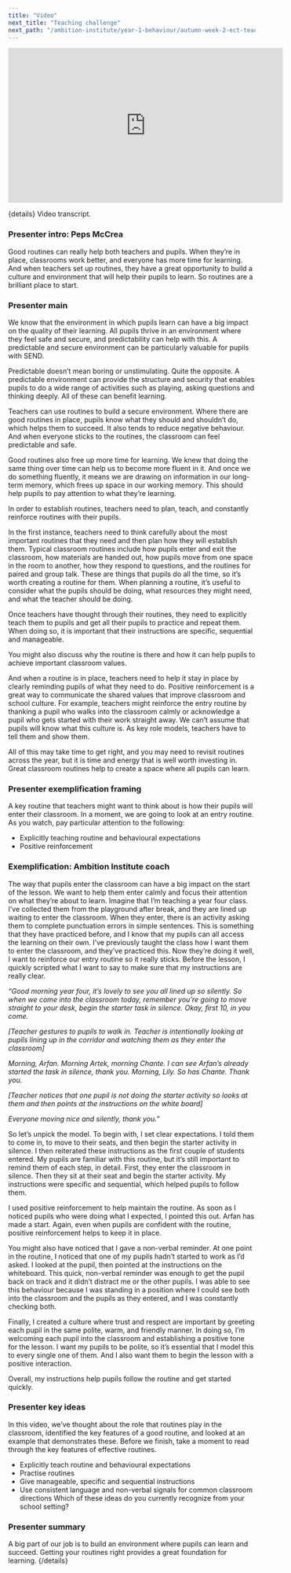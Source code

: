 ```yaml
---
title: "Video"
next_title: "Teaching challenge"
next_path: "/ambition-institute/year-1-behaviour/autumn-week-2-ect-teaching-challenge"
---
```


<iframe width="560" height="315" src="https://www.youtube.com/embed/lWdabi1Km2U?list=PL4IuMlmijgAfTwwEiZmMp28Eaf66S3a1R" title="B2 - YouTube" frameborder="0" allow="accelerometer; autoplay; clipboard-write; encrypted-media; gyroscope; picture-in-picture; web-share" allowfullscreen></iframe>

{details}
Video transcript.

### Presenter intro: Peps McCrea

Good routines can really help both teachers and pupils. When they’re in place, classrooms
work better, and everyone has more time for learning. And when teachers set up routines,
they have a great opportunity to build a culture and environment that will help their
pupils to learn. So routines are a brilliant place to start.

### Presenter main

We know that the environment in which pupils learn can have a big impact on the quality
of their learning. All pupils thrive in an environment where they feel safe and secure,
and predictability can help with this. A predictable and secure environment can be
particularly valuable for pupils with SEND.

Predictable doesn’t mean boring or unstimulating. Quite the opposite. A predictable environment can provide the structure and security that enables pupils to do a wide range of activities such as playing, asking questions and thinking deeply. All of these can benefit learning.

Teachers can use routines to build a secure environment. Where there are good routines in place, pupils know what they should and shouldn’t do, which helps them to succeed. It also tends to reduce negative behaviour. And when everyone sticks to the routines, the classroom can feel predictable and safe.

Good routines also free up more time for learning. We knew that doing the same thing over time can help us to become more fluent in it. And once we do something fluently, it means we are drawing on information in our long-term memory, which frees up space in our working memory. This should help pupils to pay attention to what they’re learning.

In order to establish routines, teachers need to plan, teach, and constantly reinforce routines with their pupils.

In the first instance, teachers need to think carefully about the most important routines that they need and then plan how they will establish them. Typical classroom routines include how pupils enter and exit the classroom, how materials are handed out, how pupils move from one space in the room to another, how they respond to questions, and the routines for paired and group talk. These are things that pupils do all the time, so it’s worth creating a routine for them. When planning a routine, it’s useful to consider what the pupils should be doing, what resources they might need, and what the teacher should be doing.

Once teachers have thought through their routines, they need to explicitly teach them to pupils and get all their pupils to practice and repeat them. When doing so, it is important that their instructions are specific, sequential and manageable.

You might also discuss why the routine is there and how it can help pupils to achieve important classroom values.

And when a routine is in place, teachers need to help it stay in place by clearly reminding pupils of what they need to do. Positive reinforcement is a great way to communicate the shared values that improve classroom and school culture. For example, teachers might reinforce the entry routine by thanking a pupil who walks into the classroom calmly or acknowledge a pupil who gets started with their work straight away. We can’t assume that pupils will know what this culture is. As key role models, teachers have to tell them and show them.

All of this may take time to get right, and you may need to revisit routines across the year, but it is time and energy that is well worth investing in. Great classroom routines help to create a space where all pupils can learn.

### Presenter exemplification framing

A key routine that teachers might want to think about is how their pupils will enter their classroom. In a moment, we are going to look at an entry routine. As you watch, pay particular attention to the following:

- Explicitly teaching routine and behavioural expectations
- Positive reinforcement

### Exemplification: Ambition Institute coach

The way that pupils enter the classroom can have a big impact on the start of
the lesson. We want to help them enter calmly and focus their attention on what
they’re about to learn. Imagine that I’m teaching a year four class. I’ve
collected them from the playground after break, and they are lined up waiting to
enter the classroom. When they enter, there is an activity asking them to
complete punctuation errors in simple sentences. This is something that they
have practiced before, and I know that my pupils can all access the learning on
their own. I’ve previously taught the class how I want them to enter the
classroom, and they’ve practiced this. Now they’re doing it well, I want to
reinforce our entry routine so it really sticks. Before the lesson, I quickly
scripted what I want to say to make sure that my instructions are really clear.

_“Good morning year four, it’s lovely to see you all lined up so silently. So when we come into the classroom today, remember you’re going to move straight to your desk, begin the starter task in silence. Okay, first 10, in you come._

_[Teacher gestures to pupils to walk in. Teacher is intentionally looking at pupils lining up in the corridor and watching them as they enter the classroom]_

_Morning, Arfan. Morning Artek, morning Chante. I can see Arfan’s already started the task in silence, thank you. Morning, Lily. So has Chante. Thank you._

_[Teacher notices that one pupil is not doing the starter activity so looks at them and then points at the instructions on the white board]_

_Everyone moving nice and silently, thank you.”_

So let’s unpick the model. To begin with, I set clear expectations. I told them to come in, to move to their seats, and then begin the starter activity in silence. I then reiterated these instructions as the first couple of students entered. My pupils are familiar with this routine, but it’s still important to remind them of each step, in detail. First, they enter the classroom in silence. Then they sit at their seat and begin the starter activity. My instructions were specific and sequential, which helped pupils to follow them.

I used positive reinforcement to help maintain the routine. As soon as I noticed pupils who were doing what I expected, I pointed this out. Arfan has made a start. Again, even when pupils are confident with the routine, positive reinforcement helps to keep it in place.

You might also have noticed that I gave a non-verbal reminder. At one point in the routine, I noticed that one of my pupils hadn’t started to work as I’d asked. I looked at the pupil, then pointed at the instructions on the whiteboard. This quick, non-verbal reminder was enough to get the pupil back on track and it didn’t distract me or the other pupils. I was able to see this behaviour because I was standing in a position where I could see both into the classroom and the pupils as they entered, and I was constantly checking both.

Finally, I created a culture where trust and respect are important by greeting each pupil in the same polite, warm, and friendly manner. In doing so, I’m welcoming each pupil into the classroom and establishing a positive tone for the lesson. I want my pupils to be polite, so it’s essential that I model this to every single one of them. And I also want them to begin the lesson with a positive interaction.

Overall, my instructions help pupils follow the routine and get started quickly.

### Presenter key ideas

In this video, we’ve thought about the role that routines play in the classroom,
identified the key features of a good routine, and looked at an example that demonstrates
these. Before we finish, take a moment to read through the key features of effective
routines.

- Explicitly teach routine and behavioural expectations
- Practise routines
- Give manageable, specific and sequential instructions
- Use consistent language and non-verbal signals for common classroom directions
  Which of these ideas do you currently recognize from your school setting?

### Presenter summary

A big part of our job is to build an environment where pupils can learn and succeed. Getting your routines right provides a great foundation
for learning. {/details}
